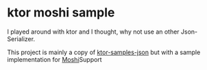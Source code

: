 # ktor moshi sample

I played around with ktor and I thought, why not use an other Json-Serializer.

This project is mainly a copy of [ktor-samples-json](https://github.com/Kotlin/ktor/tree/master/ktor-samples/ktor-samples-json) but with a sample implementation for [Moshi](https://github.com/square/moshi)Support  